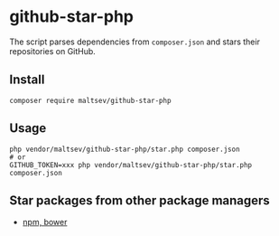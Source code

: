 # github-star-php
The script parses dependencies from `composer.json` and stars their repositories on GitHub.


## Install
```
composer require maltsev/github-star-php
```


## Usage
```
php vendor/maltsev/github-star-php/star.php composer.json
# or
GITHUB_TOKEN=xxx php vendor/maltsev/github-star-php/star.php composer.json
```


## Star packages from other package managers
- [npm, bower](https://github.com/mjhasbach/github-star)

